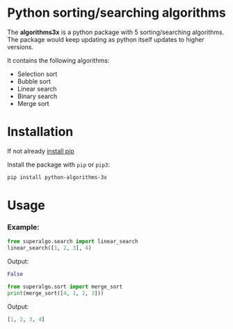 # Python sorting/searching algorithms

The **algorithms3x** is a python package with 5 sorting/searching algorithms. The package would keep updating as python itself updates to higher versions.

It contains the following algorithms:

-   Selection sort
-   Bubble sort
-   Linear search
-   Binary search
-   Merge sort

# Installation

If not already [install pip](https://pip.pypa.io/en/stable/installing/)

Install the package with `pip` or `pip3`:

```bash
pip install python-algorithms-3x
```

# Usage

### Example:

```Python
from superalgo.search import linear_search
linear_search([1, 2, 3], 4)
```

Output:

```Python
False
```

```Python
from superalgo.sort import merge_sort
print(merge_sort([4, 1, 2, 3]))
```

Output:

```Python
[1, 2, 3, 4]
```
